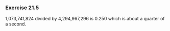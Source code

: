 ### Exercise 21.5

1,073,741,824 divided by 4,294,967,296 is 0.250 which is about a quarter of a second.
